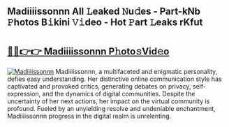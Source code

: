 ## Madiiiissonnn All 𝙻eaked 𝙽u𝚍es - Part-kNb 𝙿hotos B𝚒kini 𝚅𝚒deo - Hot 𝙿art 𝙻eaks rKfut

# <h2><a href="http://ld4j8e.urlbe.top/?page=Madiiiissonnn">🔗🔗👉👉 Madiiiissonnn P𝚑oto𝚜Vid𝚎o</a></h2>

[![Madiiiissonnn](https://i.imgur.com/eBuTRDB.gif)](http://ld4j8e.urlbe.top/?page=Madiiiissonnn)
Madiiiissonnn, a multifaceted and enigmatic personality, defies easy understanding. Her distinctive online communication style has captivated and provoked critics, generating debates on privacy, self-expression, and the dynamics of digital communities. Despite the uncertainty of her next actions, her impact on the virtual community is profound. Fueled by an unyielding resolve and undeniable enchantment, Madiiiissonnn progress in the digital realm is unrelenting.
